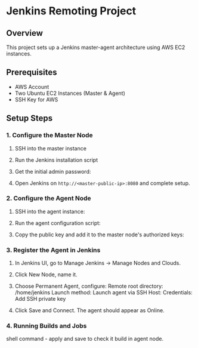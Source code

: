 # Jenkins Remoting Project

## Overview

This project sets up a Jenkins master-agent architecture using AWS EC2 instances.

## Prerequisites

- AWS Account
- Two Ubuntu EC2 Instances (Master & Agent)
- SSH Key for AWS

## Setup Steps

### 1. Configure the Master Node

1. SSH into the master instance

2. Run the Jenkins installation script

3. Get the initial admin password:
   
4. Open Jenkins on `http://<master-public-ip>:8080` and complete setup.

### 2. Configure the Agent Node

1. SSH into the agent instance:
 
2. Run the agent configuration script:
   
3. Copy the public key and add it to the master node's authorized keys:
   

### 3. Register the Agent in Jenkins

1. In Jenkins UI, go to Manage Jenkins → Manage Nodes and Clouds.

2. Click New Node, name it.

3. Choose Permanent Agent, configure:
   Remote root directory: /home/jenkins
   Launch method: Launch agent via SSH
   Host: <agent-private-ip>
   Credentials: Add SSH private key

4. Click Save and Connect. The agent should appear as Online.

### 4. Running Builds and Jobs 

shell command - apply and save to check it build in agent node.
